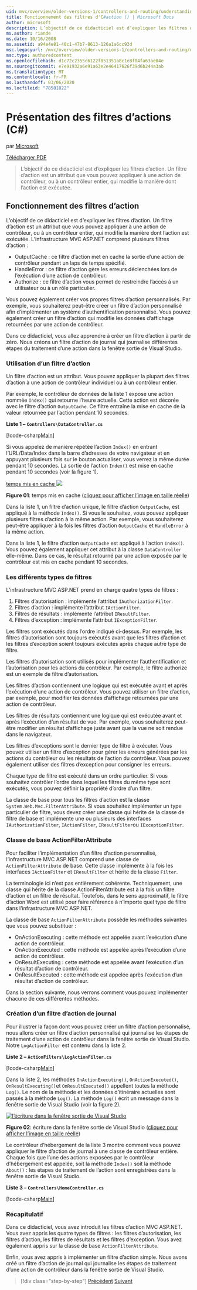```yaml
---
uid: mvc/overview/older-versions-1/controllers-and-routing/understanding-action-filters-cs
title: Fonctionnement des filtres d'C#action () | Microsoft Docs
author: microsoft
description: L’objectif de ce didacticiel est d’expliquer les filtres d’action. Un filtre d’action est un attribut que vous pouvez appliquer à une action de contrôleur ou à un contrôleur entier...
ms.author: riande
ms.date: 10/16/2008
ms.assetid: a94e4e81-40c1-47b7-8613-126a1a6cc93d
msc.legacyurl: /mvc/overview/older-versions-1/controllers-and-routing/understanding-action-filters-cs
msc.type: authoredcontent
ms.openlocfilehash: d1c72c2355c6122f851351a8c1e8f04fa63ae04e
ms.sourcegitcommit: e7e91932a6e91a63e2e46417626f39d6b244a3ab
ms.translationtype: MT
ms.contentlocale: fr-FR
ms.lasthandoff: 03/06/2020
ms.locfileid: "78581822"
---
```

# <a name="understanding-action-filters-c"></a>Présentation des filtres d’actions (C#)

par [Microsoft](https://github.com/microsoft)

[Télécharger PDF](https://download.microsoft.com/download/e/f/3/ef3f2ff6-7424-48f7-bdaa-180ef64c3490/ASPNET_MVC_Tutorial_14_CS.pdf)

> L’objectif de ce didacticiel est d’expliquer les filtres d’action. Un filtre d’action est un attribut que vous pouvez appliquer à une action de contrôleur, ou à un contrôleur entier, qui modifie la manière dont l’action est exécutée.

## <a name="understanding-action-filters"></a>Fonctionnement des filtres d’action

L’objectif de ce didacticiel est d’expliquer les filtres d’action. Un filtre d’action est un attribut que vous pouvez appliquer à une action de contrôleur, ou à un contrôleur entier, qui modifie la manière dont l’action est exécutée. L’infrastructure MVC ASP.NET comprend plusieurs filtres d’action :

- OutputCache : ce filtre d’action met en cache la sortie d’une action de contrôleur pendant un laps de temps spécifié.
- HandleError : ce filtre d’action gère les erreurs déclenchées lors de l’exécution d’une action de contrôleur.
- Authorize : ce filtre d’action vous permet de restreindre l’accès à un utilisateur ou à un rôle particulier.

Vous pouvez également créer vos propres filtres d’action personnalisés. Par exemple, vous souhaiterez peut-être créer un filtre d’action personnalisé afin d’implémenter un système d’authentification personnalisé. Vous pouvez également créer un filtre d’action qui modifie les données d’affichage retournées par une action de contrôleur.

Dans ce didacticiel, vous allez apprendre à créer un filtre d’action à partir de zéro. Nous créons un filtre d’action de journal qui journalise différentes étapes du traitement d’une action dans la fenêtre sortie de Visual Studio.

### <a name="using-an-action-filter"></a>Utilisation d’un filtre d’action

Un filtre d’action est un attribut. Vous pouvez appliquer la plupart des filtres d’action à une action de contrôleur individuel ou à un contrôleur entier.

Par exemple, le contrôleur de données de la liste 1 expose une action nommée `Index()` qui retourne l’heure actuelle. Cette action est décorée avec le filtre d’action `OutputCache`. Ce filtre entraîne la mise en cache de la valeur retournée par l’action pendant 10 secondes.

**Liste 1 – `Controllers\DataController.cs`**

[!code-csharp[Main](understanding-action-filters-cs/samples/sample1.cs)]

Si vous appelez de manière répétée l’action `Index()` en entrant l’URL/Data/Index dans la barre d’adresses de votre navigateur et en appuyant plusieurs fois sur le bouton actualiser, vous verrez la même durée pendant 10 secondes. La sortie de l’action `Index()` est mise en cache pendant 10 secondes (voir la figure 1).

[temps mis en cache ![](understanding-action-filters-cs/_static/image2.png)](understanding-action-filters-cs/_static/image1.png)

**Figure 01**: temps mis en cache ([cliquez pour afficher l’image en taille réelle](understanding-action-filters-cs/_static/image3.png))

Dans la liste 1, un filtre d’action unique, le filtre d’action `OutputCache`, est appliqué à la méthode `Index()`. Si vous le souhaitez, vous pouvez appliquer plusieurs filtres d’action à la même action. Par exemple, vous souhaiterez peut-être appliquer à la fois les filtres d’action `OutputCache` et `HandleError` à la même action.

Dans la liste 1, le filtre d’action `OutputCache` est appliqué à l’action `Index()`. Vous pouvez également appliquer cet attribut à la classe `DataController` elle-même. Dans ce cas, le résultat retourné par une action exposée par le contrôleur est mis en cache pendant 10 secondes.

### <a name="the-different-types-of-filters"></a>Les différents types de filtres

L’infrastructure MVC ASP.NET prend en charge quatre types de filtres :

1. Filtres d’autorisation : implémente l’attribut `IAuthorizationFilter`.
2. Filtres d’action : implémente l’attribut `IActionFilter`.
3. Filtres de résultats : implémente l’attribut `IResultFilter`.
4. Filtres d’exception : implémente l’attribut `IExceptionFilter`.

Les filtres sont exécutés dans l’ordre indiqué ci-dessus. Par exemple, les filtres d’autorisation sont toujours exécutés avant que les filtres d’action et les filtres d’exception soient toujours exécutés après chaque autre type de filtre.

Les filtres d’autorisation sont utilisés pour implémenter l’authentification et l’autorisation pour les actions du contrôleur. Par exemple, le filtre authorize est un exemple de filtre d’autorisation.

Les filtres d’action contiennent une logique qui est exécutée avant et après l’exécution d’une action de contrôleur. Vous pouvez utiliser un filtre d’action, par exemple, pour modifier les données d’affichage retournées par une action de contrôleur.

Les filtres de résultats contiennent une logique qui est exécutée avant et après l’exécution d’un résultat de vue. Par exemple, vous souhaiterez peut-être modifier un résultat d’affichage juste avant que la vue ne soit rendue dans le navigateur.

Les filtres d’exceptions sont le dernier type de filtre à exécuter. Vous pouvez utiliser un filtre d’exception pour gérer les erreurs générées par les actions du contrôleur ou les résultats de l’action du contrôleur. Vous pouvez également utiliser des filtres d’exception pour consigner les erreurs.

Chaque type de filtre est exécuté dans un ordre particulier. Si vous souhaitez contrôler l’ordre dans lequel les filtres du même type sont exécutés, vous pouvez définir la propriété d’ordre d’un filtre.

La classe de base pour tous les filtres d’action est la classe `System.Web.Mvc.FilterAttribute`. Si vous souhaitez implémenter un type particulier de filtre, vous devez créer une classe qui hérite de la classe de filtre de base et implémente une ou plusieurs des interfaces `IAuthorizationFilter`, `IActionFilter`, `IResultFilter`ou `IExceptionFilter`.

### <a name="the-base-actionfilterattribute-class"></a>Classe de base ActionFilterAttribute

Pour faciliter l’implémentation d’un filtre d’action personnalisé, l’infrastructure MVC ASP.NET comprend une classe de `ActionFilterAttribute` de base. Cette classe implémente à la fois les interfaces `IActionFilter` et `IResultFilter` et hérite de la classe `Filter`.

La terminologie ici n’est pas entièrement cohérente. Techniquement, une classe qui hérite de la classe ActionFilterAttribute est à la fois un filtre d’action et un filtre de résultat. Toutefois, dans le sens approximatif, le filtre d’action Word est utilisé pour faire référence à n’importe quel type de filtre dans l’infrastructure MVC ASP.NET.

La classe de base `ActionFilterAttribute` possède les méthodes suivantes que vous pouvez substituer :

- OnActionExecuting : cette méthode est appelée avant l’exécution d’une action de contrôleur.
- OnActionExecuted : cette méthode est appelée après l’exécution d’une action de contrôleur.
- OnResultExecuting : cette méthode est appelée avant l’exécution d’un résultat d’action de contrôleur.
- OnResultExecuted : cette méthode est appelée après l’exécution d’un résultat d’action de contrôleur.

Dans la section suivante, nous verrons comment vous pouvez implémenter chacune de ces différentes méthodes.

### <a name="creating-a-log-action-filter"></a>Création d’un filtre d’action de journal

Pour illustrer la façon dont vous pouvez créer un filtre d’action personnalisé, nous allons créer un filtre d’action personnalisé qui journalise les étapes de traitement d’une action de contrôleur dans la fenêtre sortie de Visual Studio. Notre `LogActionFilter` est contenu dans la liste 2.

**Liste 2 – `ActionFilters\LogActionFilter.cs`**

[!code-csharp[Main](understanding-action-filters-cs/samples/sample2.cs)]

Dans la liste 2, les méthodes `OnActionExecuting()`, `OnActionExecuted()`, `OnResultExecuting()`et `OnResultExecuted()` appellent toutes la méthode `Log()`. Le nom de la méthode et les données d’itinéraire actuelles sont passés à la méthode `Log()`. La méthode `Log()` écrit un message dans la fenêtre sortie de Visual Studio (voir la figure 2).

[![l’écriture dans la fenêtre sortie de Visual Studio](understanding-action-filters-cs/_static/image5.png)](understanding-action-filters-cs/_static/image4.png)

**Figure 02**: écriture dans la fenêtre sortie de Visual Studio ([cliquez pour afficher l’image en taille réelle](understanding-action-filters-cs/_static/image6.png))

Le contrôleur d’hébergement de la liste 3 montre comment vous pouvez appliquer le filtre d’action de journal à une classe de contrôleur entière. Chaque fois que l’une des actions exposées par le contrôleur d’hébergement est appelée, soit la méthode `Index()` soit la méthode `About()` : les étapes de traitement de l’action sont enregistrées dans la fenêtre sortie de Visual Studio.

**Liste 3 – `Controllers\HomeController.cs`**

[!code-csharp[Main](understanding-action-filters-cs/samples/sample3.cs)]

### <a name="summary"></a>Récapitulatif

Dans ce didacticiel, vous avez introduit les filtres d’action MVC ASP.NET. Vous avez appris les quatre types de filtres : les filtres d’autorisation, les filtres d’action, les filtres de résultats et les filtres d’exception. Vous avez également appris sur la classe de base `ActionFilterAttribute`.

Enfin, vous avez appris à implémenter un filtre d’action simple. Nous avons créé un filtre d’action de journal qui journalise les étapes de traitement d’une action de contrôleur dans la fenêtre sortie de Visual Studio.

> [!div class="step-by-step"]
> [Précédent](asp-net-mvc-routing-overview-cs.md)
> [Suivant](improving-performance-with-output-caching-cs.md)
